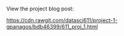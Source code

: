 View the project blog post:

https://cdn.rawgit.com/datasci611/project-1-gpanagos/bdb46399/611_proj_1.html